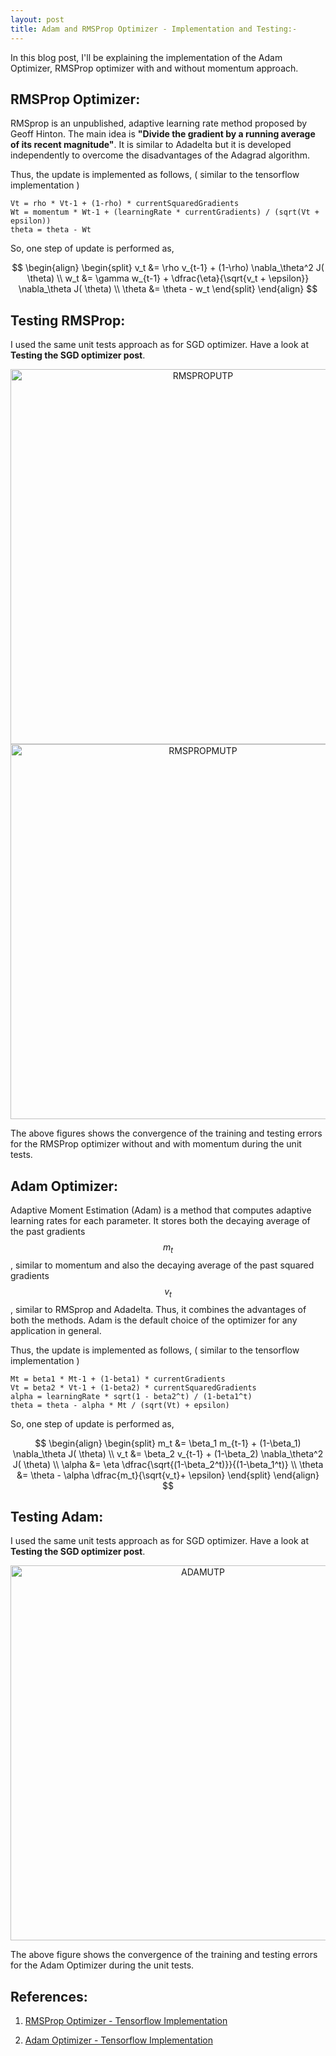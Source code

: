 ```yaml
---
layout: post
title: Adam and RMSProp Optimizer - Implementation and Testing:-
---
```


In this blog post, I'll be explaining the implementation of the Adam Optimizer, RMSProp optimizer with and without momentum approach. 

## RMSProp Optimizer:

RMSprop is an unpublished, adaptive learning rate method proposed by Geoff Hinton. The main idea is **"Divide the gradient by a running average of its recent magnitude"**. It is similar to Adadelta but it is developed independently to overcome the disadvantages of the Adagrad algorithm.

Thus, the update is implemented as follows, ( similar to the tensorflow implementation )

```
Vt = rho * Vt-1 + (1-rho) * currentSquaredGradients
Wt = momentum * Wt-1 + (learningRate * currentGradients) / (sqrt(Vt + epsilon))
theta = theta - Wt
```

So, one step of update is performed as,

$$
\begin{align}
\begin{split}
v_t &= \rho v_{t-1} + (1-\rho) \nabla_\theta^2 J( \theta) \\
w_t &= \gamma w_{t-1} + \dfrac{\eta}{\sqrt{v_t + \epsilon}} \nabla_\theta J( \theta)  \\  
\theta &= \theta - w_t
\end{split}
\end{align}
$$

## Testing RMSProp:

I used the same unit tests approach as for SGD optimizer. Have a look at **Testing the SGD optimizer post**.

<div>
    <a href="https://plot.ly/~ravikiran0606/36/?share_key=dQ2PnWziGGbXA8mVVRDxK0" target="_blank" title="RMSPROPUTP" style="display: block; text-align: center;"><img src="https://plot.ly/~ravikiran0606/36.png?share_key=dQ2PnWziGGbXA8mVVRDxK0" alt="RMSPROPUTP" style="max-width: 100%;width: 600px;"  width="600" onerror="this.onerror=null;this.src='https://plot.ly/404.png';" /></a>
    <script data-plotly="ravikiran0606:36" sharekey-plotly="dQ2PnWziGGbXA8mVVRDxK0" src="https://plot.ly/embed.js" async></script>
</div>

<div>
    <a href="https://plot.ly/~ravikiran0606/37/?share_key=sNfftgUs2x2JITp0XKOhDO" target="_blank" title="RMSPROPMUTP" style="display: block; text-align: center;"><img src="https://plot.ly/~ravikiran0606/37.png?share_key=sNfftgUs2x2JITp0XKOhDO" alt="RMSPROPMUTP" style="max-width: 100%;width: 600px;"  width="600" onerror="this.onerror=null;this.src='https://plot.ly/404.png';" /></a>
    <script data-plotly="ravikiran0606:37" sharekey-plotly="sNfftgUs2x2JITp0XKOhDO" src="https://plot.ly/embed.js" async></script>
</div>

The above figures shows the convergence of the training and testing errors for the RMSProp optimizer without and with momentum during the unit tests.

## Adam Optimizer:

Adaptive Moment Estimation (Adam) is a method that computes adaptive learning rates for each parameter. It stores both the decaying average of the past gradients $$m_t$$, similar to momentum and also the decaying average of the past squared gradients $$v_t$$, similar to RMSprop and Adadelta. Thus, it combines the advantages of both the methods. Adam is the default choice of the optimizer for any application in general.

Thus, the update is implemented as follows, ( similar to the tensorflow implementation )

```
Mt = beta1 * Mt-1 + (1-beta1) * currentGradients
Vt = beta2 * Vt-1 + (1-beta2) * currentSquaredGradients
alpha = learningRate * sqrt(1 - beta2^t) / (1-beta1^t)
theta = theta - alpha * Mt / (sqrt(Vt) + epsilon)
```

So, one step of update is performed as,

$$
\begin{align}
\begin{split}
m_t &= \beta_1 m_{t-1} + (1-\beta_1) \nabla_\theta J( \theta) \\ 
v_t &= \beta_2 v_{t-1} + (1-\beta_2) \nabla_\theta^2 J( \theta) \\ 
\alpha &= \eta \dfrac{\sqrt{(1-\beta_2^t)}}{(1-\beta_1^t)} \\
\theta &= \theta - \alpha \dfrac{m_t}{\sqrt{v_t}+ \epsilon}
\end{split}
\end{align}
$$

## Testing Adam:

I used the same unit tests approach as for SGD optimizer. Have a look at **Testing the SGD optimizer post**.

<div>
    <a href="https://plot.ly/~ravikiran0606/35/?share_key=adux2BQhLVIq0OPUVU3pO0" target="_blank" title="ADAMUTP" style="display: block; text-align: center;"><img src="https://plot.ly/~ravikiran0606/35.png?share_key=adux2BQhLVIq0OPUVU3pO0" alt="ADAMUTP" style="max-width: 100%;width: 600px;"  width="600" onerror="this.onerror=null;this.src='https://plot.ly/404.png';" /></a>
    <script data-plotly="ravikiran0606:35" sharekey-plotly="adux2BQhLVIq0OPUVU3pO0" src="https://plot.ly/embed.js" async></script>
</div>

The above figure shows the convergence of the training and testing errors for the Adam Optimizer during the unit tests.

## References:

1) [RMSProp Optimizer - Tensorflow Implementation](https://www.tensorflow.org/api_docs/python/tf/train/RMSPropOptimizer)

2) [Adam Optimizer - Tensorflow Implementation](https://www.tensorflow.org/api_docs/python/tf/train/AdamOptimizer)